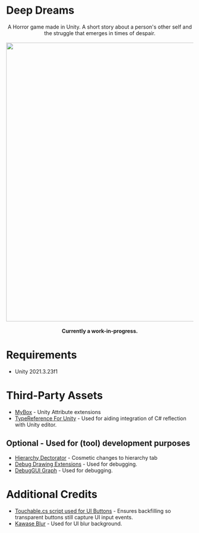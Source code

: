 # Deep Dreams
<p align="center">
  A Horror game made in Unity. A short story about a person's other self and the struggle that emerges in times of despair.
  <br/>
  <br/>
  <img src="https://user-images.githubusercontent.com/48212096/227379031-3bf63f1b-a2f5-4a99-8763-d07aced6adc4.png" width="750" height="750">
  <br/>
  <br/>
  <b>Currently a work-in-progress.</b>
</p>

# Requirements
- Unity 2021.3.23f1

# Third-Party Assets
- [MyBox](https://github.com/Deadcows/MyBox) - Unity Attribute extensions
- [TypeReference For Unity](https://github.com/SolidAlloy/ClassTypeReference-for-Unity) - Used for aiding integration of C# reflection with Unity editor.

## Optional - Used for (tool) development purposes
- [Hierarchy Dectorator](https://github.com/WooshiiDev/HierarchyDecorator) - Cosmetic changes to hierarchy tab
- [Debug Drawing Extensions](https://assetstore.unity.com/packages/tools/debug-drawing-extension-11396) - Used for debugging.
- [DebugGUI Graph](https://assetstore.unity.com/packages/tools/gui/debuggui-graph-139275) - Used for debugging.

# Additional Credits
- [Touchable.cs script used for UI Buttons](https://stackoverflow.com/questions/36888780/how-to-make-an-invisible-transparent-button-work/64074858#64074858) - Ensures backfilling so transparent buttons still capture UI input events.
- [Kawase Blur](https://github.com/tomc128/urp-kawase-blur) - Used for UI blur background.
